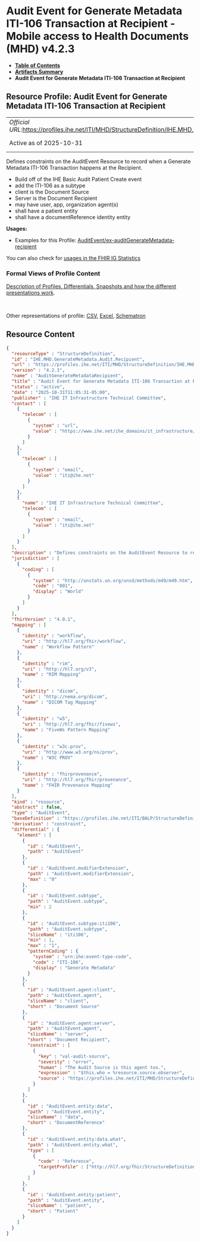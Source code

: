 # Audit Event for Generate Metadata ITI-106 Transaction at Recipient - Mobile access to Health Documents (MHD) v4.2.3

* [**Table of Contents**](toc.md)
* [**Artifacts Summary**](artifacts.md)
* **Audit Event for Generate Metadata ITI-106 Transaction at Recipient**

## Resource Profile: Audit Event for Generate Metadata ITI-106 Transaction at Recipient 

| | |
| :--- | :--- |
| *Official URL*:https://profiles.ihe.net/ITI/MHD/StructureDefinition/IHE.MHD.GenerateMetadata.Audit.Recipient | *Version*:4.2.3 |
| Active as of 2025-10-31 | *Computable Name*:AuditGenerateMetadataRecipient |

 
Defines constraints on the AuditEvent Resource to record when a Generate Metadata ITI-106 Transaction happens at the Recipient. 
* Build off of the IHE Basic Audit Patient Create event
* add the ITI-106 as a subtype
* client is the Document Source
* Server is the Document Recipient
* may have user, app, organization agent(s)
* shall have a patient entity
* shall have a documentReference identity entity
 

**Usages:**

* Examples for this Profile: [AuditEvent/ex-auditGenerateMetadata-recipient](AuditEvent-ex-auditGenerateMetadata-recipient.md)

You can also check for [usages in the FHIR IG Statistics](https://packages2.fhir.org/xig/ihe.iti.mhd|current/StructureDefinition/IHE.MHD.GenerateMetadata.Audit.Recipient)

### Formal Views of Profile Content

 [Description of Profiles, Differentials, Snapshots and how the different presentations work](http://build.fhir.org/ig/FHIR/ig-guidance/readingIgs.html#structure-definitions). 

 

Other representations of profile: [CSV](StructureDefinition-IHE.MHD.GenerateMetadata.Audit.Recipient.csv), [Excel](StructureDefinition-IHE.MHD.GenerateMetadata.Audit.Recipient.xlsx), [Schematron](StructureDefinition-IHE.MHD.GenerateMetadata.Audit.Recipient.sch) 



## Resource Content

```json
{
  "resourceType" : "StructureDefinition",
  "id" : "IHE.MHD.GenerateMetadata.Audit.Recipient",
  "url" : "https://profiles.ihe.net/ITI/MHD/StructureDefinition/IHE.MHD.GenerateMetadata.Audit.Recipient",
  "version" : "4.2.3",
  "name" : "AuditGenerateMetadataRecipient",
  "title" : "Audit Event for Generate Metadata ITI-106 Transaction at Recipient",
  "status" : "active",
  "date" : "2025-10-31T11:05:31-05:00",
  "publisher" : "IHE IT Infrastructure Technical Committee",
  "contact" : [
    {
      "telecom" : [
        {
          "system" : "url",
          "value" : "https://www.ihe.net/ihe_domains/it_infrastructure/"
        }
      ]
    },
    {
      "telecom" : [
        {
          "system" : "email",
          "value" : "iti@ihe.net"
        }
      ]
    },
    {
      "name" : "IHE IT Infrastructure Technical Committee",
      "telecom" : [
        {
          "system" : "email",
          "value" : "iti@ihe.net"
        }
      ]
    }
  ],
  "description" : "Defines constraints on the AuditEvent Resource to record when a Generate Metadata ITI-106 Transaction happens at the Recipient.\n- Build off of the IHE Basic Audit Patient Create event\n- add the ITI-106 as a subtype\n- client is the Document Source\n- Server is the Document Recipient\n- may have user, app, organization agent(s)\n- shall have a patient entity\n- shall have a documentReference identity entity",
  "jurisdiction" : [
    {
      "coding" : [
        {
          "system" : "http://unstats.un.org/unsd/methods/m49/m49.htm",
          "code" : "001",
          "display" : "World"
        }
      ]
    }
  ],
  "fhirVersion" : "4.0.1",
  "mapping" : [
    {
      "identity" : "workflow",
      "uri" : "http://hl7.org/fhir/workflow",
      "name" : "Workflow Pattern"
    },
    {
      "identity" : "rim",
      "uri" : "http://hl7.org/v3",
      "name" : "RIM Mapping"
    },
    {
      "identity" : "dicom",
      "uri" : "http://nema.org/dicom",
      "name" : "DICOM Tag Mapping"
    },
    {
      "identity" : "w5",
      "uri" : "http://hl7.org/fhir/fivews",
      "name" : "FiveWs Pattern Mapping"
    },
    {
      "identity" : "w3c.prov",
      "uri" : "http://www.w3.org/ns/prov",
      "name" : "W3C PROV"
    },
    {
      "identity" : "fhirprovenance",
      "uri" : "http://hl7.org/fhir/provenance",
      "name" : "FHIR Provenance Mapping"
    }
  ],
  "kind" : "resource",
  "abstract" : false,
  "type" : "AuditEvent",
  "baseDefinition" : "https://profiles.ihe.net/ITI/BALP/StructureDefinition/IHE.BasicAudit.PatientCreate",
  "derivation" : "constraint",
  "differential" : {
    "element" : [
      {
        "id" : "AuditEvent",
        "path" : "AuditEvent"
      },
      {
        "id" : "AuditEvent.modifierExtension",
        "path" : "AuditEvent.modifierExtension",
        "max" : "0"
      },
      {
        "id" : "AuditEvent.subtype",
        "path" : "AuditEvent.subtype",
        "min" : 2
      },
      {
        "id" : "AuditEvent.subtype:iti106",
        "path" : "AuditEvent.subtype",
        "sliceName" : "iti106",
        "min" : 1,
        "max" : "1",
        "patternCoding" : {
          "system" : "urn:ihe:event-type-code",
          "code" : "ITI-106",
          "display" : "Generate Metadata"
        }
      },
      {
        "id" : "AuditEvent.agent:client",
        "path" : "AuditEvent.agent",
        "sliceName" : "client",
        "short" : "Document Source"
      },
      {
        "id" : "AuditEvent.agent:server",
        "path" : "AuditEvent.agent",
        "sliceName" : "server",
        "short" : "Document Recipient",
        "constraint" : [
          {
            "key" : "val-audit-source",
            "severity" : "error",
            "human" : "The Audit Source is this agent too.",
            "expression" : "$this.who = %resource.source.observer",
            "source" : "https://profiles.ihe.net/ITI/MHD/StructureDefinition/IHE.MHD.GenerateMetadata.Audit.Recipient"
          }
        ]
      },
      {
        "id" : "AuditEvent.entity:data",
        "path" : "AuditEvent.entity",
        "sliceName" : "data",
        "short" : "DocumentReference"
      },
      {
        "id" : "AuditEvent.entity:data.what",
        "path" : "AuditEvent.entity.what",
        "type" : [
          {
            "code" : "Reference",
            "targetProfile" : ["http://hl7.org/fhir/StructureDefinition/DocumentReference"]
          }
        ]
      },
      {
        "id" : "AuditEvent.entity:patient",
        "path" : "AuditEvent.entity",
        "sliceName" : "patient",
        "short" : "Patient"
      }
    ]
  }
}

```
